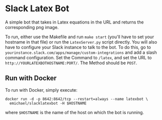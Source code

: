 # Slack Latex Bot

A simple bot that takes in Latex equations in the URL and returns the
corresponding png image.

To run, either use the Makefile and run `make start` (you'll have to set your
hostname in that file) or run the `LatexServer.py` script directly. You will
also have to configure your Slack instance to talk to  the bot. To do this, go
to  `yourinstance.slack.com/apps/manage/custom-integrations` and add a slash
command configuration. Set the Command to `/latex`, and set the URL to
`http://YOURLATEXBOTHOSTNAME:PORT/`. The Method should be `POST`.

## Run with Docker

To run with Docker, simply execute:

```
docker run -d -p 8642:8642/tcp --restart=always --name latexbot \
  emichael/slacklatexbot -H $HOSTNAME
```

where `$HOSTNAME` is the name of the host on which the bot is running.
